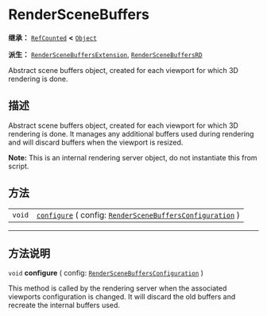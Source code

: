 <!-- ⚠ 请勿编辑本文件 ⚠ -->
<!-- 本文档使用脚本从 WeDot 引擎源码仓库生成。 -->
<!-- 生成脚本：https://github.com/WeDot-Engine/WeDot/tree/4.3/doc/tools/make_md.py； -->
<!-- 原文件：https://github.com/WeDot-Engine/WeDot/tree/4.3/doc/classes/RenderSceneBuffers.xml。 -->

<div id="_class_renderscenebuffers"></div>

# RenderSceneBuffers

**继承：** [`RefCounted`](class_refcounted.md) **<** [`Object`](class_object.md)

**派生：** [`RenderSceneBuffersExtension`](class_renderscenebuffersextension.md), [`RenderSceneBuffersRD`](class_renderscenebuffersrd.md)

Abstract scene buffers object, created for each viewport for which 3D rendering is done.

## 描述

Abstract scene buffers object, created for each viewport for which 3D rendering is done. It manages any additional buffers used during rendering and will discard buffers when the viewport is resized.

 **Note:** This is an internal rendering server object, do not instantiate this from script.

## 方法

|||
|:-:|:--|
| `void` | [`configure`](#class_renderscenebuffers_method_configure) ( config: [`RenderSceneBuffersConfiguration`](class_renderscenebuffersconfiguration.md) ) |

<!-- rst-class:: classref-section-separator -->

---

## 方法说明

<div id="_class_renderscenebuffers_method_configure"></div>

`void` **configure** ( config: [`RenderSceneBuffersConfiguration`](class_renderscenebuffersconfiguration.md) )<div id="class_renderscenebuffers_method_configure"></div>

This method is called by the rendering server when the associated viewports configuration is changed. It will discard the old buffers and recreate the internal buffers used.

[^virtual]: 本方法通常需要用户覆盖才能生效。
[^const]: 本方法无副作用，不会修改该实例的任何成员变量。
[^vararg]: 本方法除了能接受在此处描述的参数外，还能够继续接受任意数量的参数。
[^constructor]: 本方法用于构造某个类型。
[^static]: 调用本方法无需实例，可直接使用类名进行调用。
[^operator]: 本方法描述的是使用本类型作为左操作数的有效运算符。
[^bitfield]: 这个值是由下列位标志构成位掩码的整数。
[^void]: 无返回值。
